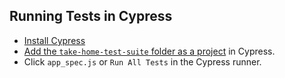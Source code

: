 ## Running Tests in Cypress

- [Install Cypress](https://on.cypress.io/guides/installing-and-running#section-installing)
- [Add the `take-home-test-suite` folder as a project](https://on.cypress.io/guides/installing-and-running#section-adding-projects) in Cypress.
- Click `app_spec.js` or `Run All Tests` in the Cypress runner.
